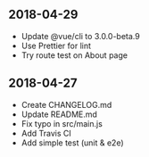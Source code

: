 ## 2018-04-29

* Update @vue/cli to 3.0.0-beta.9
* Use Prettier for lint
* Try route test on About page

## 2018-04-27

* Create CHANGELOG.md
* Update README.md
* Fix typo in src/main.js
* Add Travis CI
* Add simple test (unit & e2e)
